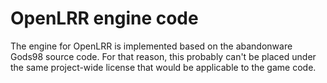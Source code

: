 # OpenLRR engine code

The engine for OpenLRR is implemented based on the abandonware Gods98 source code. For that reason, this probably can't be placed under the same project-wide license that would be applicable to the game code.